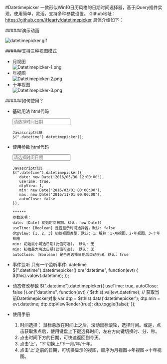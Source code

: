 #Datetimepicker
一款形似Win10日历风格的日期时间选择器，基于jQuery插件实现，使用简单，灵活，支持多种参数设置。
Github地址： https://github.com/iHearty/datetimepicker
具体介绍如下：

######演示动画
<br />

![datetimepicker.gif](http://upload-images.jianshu.io/upload_images/2597444-c935ebcc5e835eb2.gif?imageMogr2/auto-orient/strip)

######支持三种视图模式
  * 月视图<br />
    ![Datetimepicker-1.png](http://upload-images.jianshu.io/upload_images/2597444-9e7fae338d8bd9af.png?imageMogr2/auto-orient/strip%7CimageView2/2/w/1240)
  * 年视图<br />
![Datetimepicker-2.png](http://upload-images.jianshu.io/upload_images/2597444-d2b4b4b3c739145d.png?imageMogr2/auto-orient/strip%7CimageView2/2/w/1240)
  * 十年视图<br />
![Datetimepicker-3.png](http://upload-images.jianshu.io/upload_images/2597444-1ce93e6c1fd424f7.png?imageMogr2/auto-orient/strip%7CimageView2/2/w/1240)

######如何使用？
  * 基础用法
        html代码
        <div class="input-wrapper">
            <input class="datetime" type="text" placeholder="请选择时间日期">
        </div>

        Javascript代码
        $(".datetime").datetimepicker();
  * 使用参数
        html代码
        <div class="input-wrapper">
            <input class="datetime" type="text" placeholder="请选择时间日期">
        </div>

        Javascript代码
        $(".datetime").datetimepicker({
           date: new Date('2016/05/30 12:00:00'),
           useTime: true,
           dtpView: 1,
           min: new Date('2016/03/01 00:00:00'),
           max: new Date('2016/11/01 00:00:00'),
           autoClose: false
        });

        ******
        参数说明：
        date: [Date] 初始时间日期，默认: new Date()
        useTime: [Boolean] 是否显示时间选择器，默认: false
        dtpView: [1, 2, 3] 初始视图类型，默认: 1。解释：1-月视图，2-年视图，3-十年视图
        min: 初始最小可选日期(此值可选)， 默认: 无
        min: 初始最大可选日期(此值可选)， 默认: 无
        autoClose: [Boolean] 是否再选择日期后自动关闭，默认: true

* 事件监听
  只有一个监听事件: datetime
      $(".datetime").datetimepicker().on("datetime", function(evt) {
         $(this).val(evt.datetime);
      });

* 动态修改参数
      $(".datetime").datetimepicker({
         useTime: true,
         autoClose: false
      }).on("datetime", function(evt) {
         $(this).val(evt.datetime);
         // 获取当前Datetimepicker对象
         var dtp = $(this).data('datetimepicker');
         dtp.min = evt.datetime;
         dtp.dtpViewRender(true);
         dtp.toggle(false);
      });
* 使用手册
    1. 时间选择： 鼠标悬放在时间上之后，滚动鼠标滚轮，选择时间。或是，点击获取焦点后，使用键盘上下键选择时间，左右方向键切换时、分、秒。
    2. 点击时间下方的日期，可快速返回到今天。
    3. 点击‘上’，‘下’切换上/下一月/年/十年。
    4. 点击‘上’之前的日期，可切换显示的视图，顺序为月视图->年视图->十年视图。